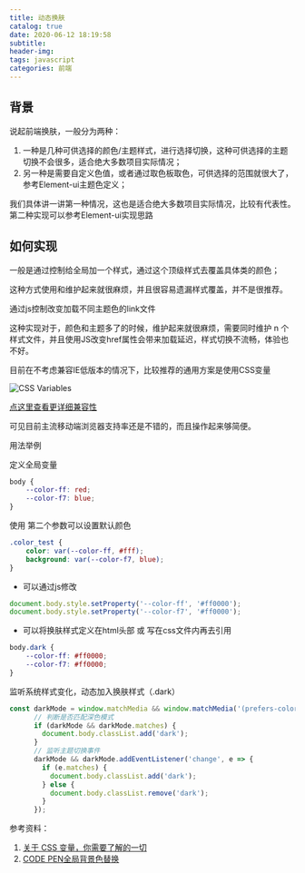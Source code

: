 ```yaml
---
title: 动态换肤
catalog: true
date: 2020-06-12 18:19:58
subtitle:
header-img:
tags: javascript
categories: 前端
---
```


## 背景

说起前端换肤，一般分为两种：

1. 一种是几种可供选择的颜色/主题样式，进行选择切换，这种可供选择的主题切换不会很多，适合绝大多数项目实际情况；
2. 另一种是需要自定义色值，或者通过取色板取色，可供选择的范围就很大了，参考Element-ui主题色定义；

我们具体讲一讲第一种情况，这也是适合绝大多数项目实际情况，比较有代表性。第二种实现可以参考Element-ui实现思路

## 如何实现

一般是通过控制给全局加一个样式，通过这个顶级样式去覆盖具体类的颜色；

这种方式使用和维护起来就很麻烦，并且很容易遗漏样式覆盖，并不是很推荐。

通过js控制改变加载不同主题色的link文件

这种实现对于，颜色和主题多了的时候，维护起来就很麻烦，需要同时维护 n 个样式文件，并且使用JS改变href属性会带来加载延迟，样式切换不流畅，体验也不好。

目前在不考虑兼容IE低版本的情况下，比较推荐的通用方案是使用CSS变量

![CSS Variables](https://s1.ax1x.com/2020/06/12/tXFaxH.png)

[点这里查看更详细兼容性](https://caniuse.com/#search=CSS%20Variables)

可见目前主流移动端浏览器支持率还是不错的，而且操作起来够简便。

用法举例

定义全局变量

```css
body {
    --color-ff: red;
    --color-f7: blue;
}
```

使用 第二个参数可以设置默认颜色

```css
.color_test {
    color: var(--color-ff, #fff);
    background: var(--color-f7, blue);
}
```

- 可以通过js修改

```javascript
document.body.style.setProperty('--color-ff', '#ff0000');
document.body.style.setProperty('--color-f7', '#ff0000');
```

- 可以将换肤样式定义在html头部 或 写在css文件内再去引用

```css
body.dark {
    --color-ff: #ff0000;
    --color-f7: #ff0000;
}
```

监听系统样式变化，动态加入换肤样式（.dark）

```javascript
const darkMode = window.matchMedia && window.matchMedia('(prefers-color-scheme: dark)');
      // 判断是否匹配深色模式
      if (darkMode && darkMode.matches) {
        document.body.classList.add('dark');
      }
      // 监听主题切换事件
      darkMode && darkMode.addEventListener('change', e => {
        if (e.matches) {
          document.body.classList.add('dark');
        } else {
          document.body.classList.remove('dark');  
        }
      });

```

参考资料：

1. [关于 CSS 变量，你需要了解的一切](https://juejin.im/post/5ab835225188255572085af4)
2. [CODE PEN全局背景色替换](https://codepen.io/ohansemmanuel/pen/xYKgwE)
